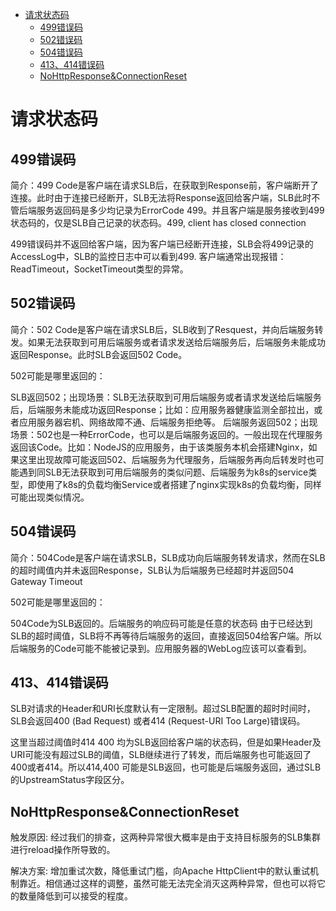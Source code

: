 

<!-- @import "[TOC]" {cmd="toc" depthFrom=1 depthTo=6 orderedList=false} -->

<!-- code_chunk_output -->

- [请求状态码](#请求状态码)
  - [499错误码](#499错误码)
  - [502错误码](#502错误码)
  - [504错误码](#504错误码)
  - [413、414错误码](#413-414错误码)
  - [NoHttpResponse&ConnectionReset](#nohttpresponseconnectionreset)

<!-- /code_chunk_output -->

# 请求状态码
## 499错误码
简介：499 Code是客户端在请求SLB后，在获取到Response前，客户端断开了连接。此时由于连接已经断开，SLB无法将Response返回给客户端，SLB此时不管后端服务返回码是多少均记录为ErrorCode 499。并且客户端是服务接收到499状态码的，仅是SLB自己记录的状态码。499, client has closed connection

499错误码并不返回给客户端，因为客户端已经断开连接，SLB会将499记录的AccessLog中，SLB的监控日志中可以看到499. 客户端通常出现报错：ReadTimeout，SocketTimeout类型的异常。

## 502错误码
简介：502 Code是客户端在请求SLB后，SLB收到了Resquest，并向后端服务转发。如果无法获取到可用后端服务或者请求发送给后端服务后，后端服务未能成功返回Response。此时SLB会返回502 Code。

502可能是哪里返回的：

SLB返回502；出现场景：SLB无法获取到可用后端服务或者请求发送给后端服务后，后端服务未能成功返回Response；比如：应用服务器健康监测全部拉出，或者应用服务器宕机、网络故障不通、后端服务拒绝等。
后端服务返回502；出现场景：502也是一种ErrorCode，也可以是后端服务返回的。一般出现在代理服务返回该Code。比如：NodeJS的应用服务，由于该类服务本机会搭建Nginx，如果这里出现故障可能返回502、后端服务为代理服务，后端服务再向后转发时也可能遇到同SLB无法获取到可用后端服务的类似问题、后端服务为k8s的service类型，即使用了k8s的负载均衡Service或者搭建了nginx实现k8s的负载均衡，同样可能出现类似情况。

## 504错误码
简介：504Code是客户端在请求SLB，SLB成功向后端服务转发请求，然而在SLB的超时阈值内并未返回Response，SLB认为后端服务已经超时并返回504 Gateway Timeout

502可能是哪里返回的：

504Code为SLB返回的。后端服务的响应码可能是任意的状态码
由于已经达到SLB的超时阈值，SLB将不再等待后端服务的返回，直接返回504给客户端。所以后端服务的Code可能不能被记录到。应用服务器的WebLog应该可以查看到。
## 413、414错误码
SLB对请求的Header和URI长度默认有一定限制。超过SLB配置的超时时间时，SLB会返回400 (Bad Request) 或者414 (Request-URI Too Large)错误码。

这里当超过阈值时414 400 均为SLB返回给客户端的状态码，但是如果Header及URI可能没有超过SLB的阈值，SLB继续进行了转发，而后端服务也可能返回了400或者414。所以414,400 可能是SLB返回，也可能是后端服务返回，通过SLB的UpstreamStatus字段区分。

## NoHttpResponse&ConnectionReset
触发原因:
经过我们的排查，这两种异常很大概率是由于支持目标服务的SLB集群进行reload操作所导致的。

解决方案:
增加重试次数，降低重试门槛，向Apache HttpClient中的默认重试机制靠近。相信通过这样的调整，虽然可能无法完全消灭这两种异常，但也可以将它的数量降低到可以接受的程度。
